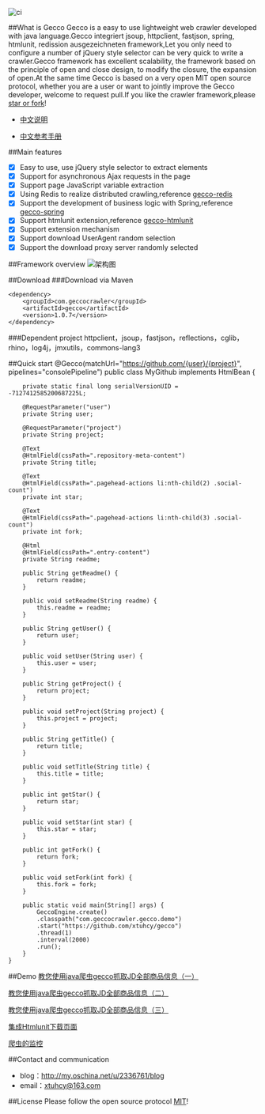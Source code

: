 ![ci](https://api.travis-ci.org/xtuhcy/gecco.svg?branch=master)

##What is Gecco
Gecco is a easy to use lightweight web crawler developed with java language.Gecco integriert jsoup, httpclient, fastjson, spring, htmlunit, redission ausgezeichneten framework,Let you only need to configure a number of jQuery style selector can be very quick to write a crawler.Gecco framework has excellent scalability, the framework based on the principle of open and close design, to modify the closure, the expansion of open.At the same time Gecco is based on a very open MIT open source protocol, whether you are a user or want to jointly improve the Gecco developer, welcome to request pull.If you like the crawler framework,please [star or fork](https://github.com/xtuhcy/gecco)!

* [中文说明](https://github.com/xtuhcy/gecco/blob/master/README_CN.md)

* [中文参考手册](https://xtuhcy.gitbooks.io/geccocrawler/content/index.html)

##Main features

* [x] Easy to use, use jQuery style selector to extract elements
* [x] Support for asynchronous Ajax requests in the page
* [x] Support page JavaScript variable extraction
* [x] Using Redis to realize distributed crawling,reference [gecco-redis](https://github.com/xtuhcy/gecco-redis)
* [x] Support the development of business logic with Spring,reference [gecco-spring](https://github.com/xtuhcy/gecco-spring)
* [x] Support htmlunit extension,reference [gecco-htmlunit](https://github.com/xtuhcy/gecco-htmlunit)
* [x] Support extension mechanism
* [x] Support download UserAgent random selection
* [x] Support the download proxy server randomly selected

##Framework overview
![架构图](https://raw.githubusercontent.com/xtuhcy/gecco/master/doc/%E6%9E%B6%E6%9E%84%E5%9B%BE.jpg)

##Download
###Download via Maven

	<dependency>
	    <groupId>com.geccocrawler</groupId>
	    <artifactId>gecco</artifactId>
	    <version>1.0.7</version>
	</dependency>

###Dependent project
httpclient，jsoup，fastjson，reflections，cglib，rhino，log4j，jmxutils，commons-lang3

##Quick start
	@Gecco(matchUrl="https://github.com/{user}/{project}", pipelines="consolePipeline")
    public class MyGithub implements HtmlBean {

        private static final long serialVersionUID = -7127412585200687225L;

        @RequestParameter("user")
        private String user;

        @RequestParameter("project")
        private String project;

        @Text
        @HtmlField(cssPath=".repository-meta-content")
        private String title;

        @Text
        @HtmlField(cssPath=".pagehead-actions li:nth-child(2) .social-count")
        private int star;

        @Text
        @HtmlField(cssPath=".pagehead-actions li:nth-child(3) .social-count")
        private int fork;

        @Html
        @HtmlField(cssPath=".entry-content")
        private String readme;
    
        public String getReadme() {
            return readme;
        }
    
        public void setReadme(String readme) {
            this.readme = readme;
        }
    
        public String getUser() {
            return user;
        }
    
        public void setUser(String user) {
            this.user = user;
        }
    
        public String getProject() {
            return project;
        }
    
        public void setProject(String project) {
            this.project = project;
        }
    
        public String getTitle() {
            return title;
        }
    
        public void setTitle(String title) {
            this.title = title;
        }
    
        public int getStar() {
            return star;
        }
    
        public void setStar(int star) {
            this.star = star;
        }
    
        public int getFork() {
            return fork;
        }
    
        public void setFork(int fork) {
            this.fork = fork;
        }
        
        public static void main(String[] args) {
            GeccoEngine.create()
            .classpath("com.geccocrawler.gecco.demo")
            .start("https://github.com/xtuhcy/gecco")
            .thread(1)
            .interval(2000)
            .run();
        }
    }

##Demo
[教您使用java爬虫gecco抓取JD全部商品信息（一）](http://my.oschina.net/u/2336761/blog/620158)

[教您使用java爬虫gecco抓取JD全部商品信息（二）](http://my.oschina.net/u/2336761/blog/620827)

[教您使用java爬虫gecco抓取JD全部商品信息（三）](http://my.oschina.net/u/2336761/blog/624683)

[集成Htmlunit下载页面](http://my.oschina.net/u/2336761/blog/631959)

[爬虫的监控](http://my.oschina.net/u/2336761/blog/644330)

##Contact and communication

- blog：http://my.oschina.net/u/2336761/blog
- email：xtuhcy@163.com

##License
Please follow the open source protocol [MIT](https://raw.githubusercontent.com/xtuhcy/gecco/master/LICENSE)!